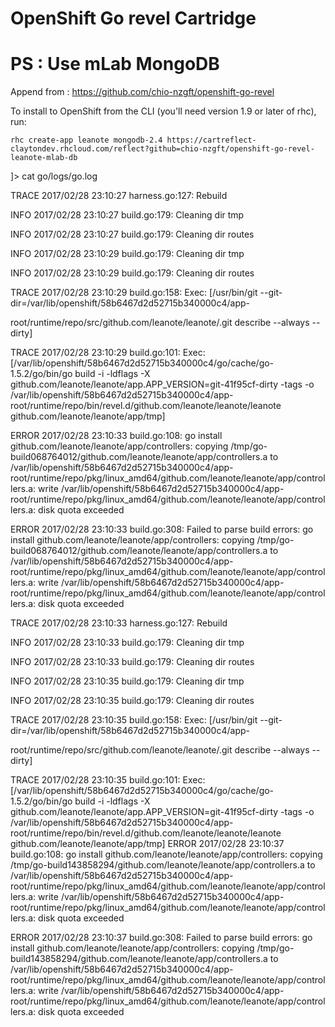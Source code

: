 OpenShift Go revel Cartridge
=============================

PS : Use mLab MongoDB
=============================

Append from : https://github.com/chio-nzgft/openshift-go-revel

To install to OpenShift from the CLI (you'll need version 1.9 or later of rhc), run:

    rhc create-app leanote mongodb-2.4 https://cartreflect-claytondev.rhcloud.com/reflect?github=chio-nzgft/openshift-go-revel-leanote-mlab-db

]\> cat go/logs/go.log

TRACE 2017/02/28 23:10:27 harness.go:127: Rebuild

INFO  2017/02/28 23:10:27 build.go:179: Cleaning dir tmp

INFO  2017/02/28 23:10:27 build.go:179: Cleaning dir routes

INFO  2017/02/28 23:10:29 build.go:179: Cleaning dir tmp

INFO  2017/02/28 23:10:29 build.go:179: Cleaning dir routes

TRACE 2017/02/28 23:10:29 build.go:158: Exec: [/usr/bin/git --git-dir=/var/lib/openshift/58b6467d2d52715b340000c4/app-

root/runtime/repo/src/github.com/leanote/leanote/.git describe --always --dirty]

TRACE 2017/02/28 23:10:29 build.go:101: Exec: [/var/lib/openshift/58b6467d2d52715b340000c4/go/cache/go-1.5.2/go/bin/go build -i -ldflags 
-X github.com/leanote/leanote/app.APP_VERSION=git-41f95cf-dirty -tags  -o /var/lib/openshift/58b6467d2d52715b340000c4/app-
root/runtime/repo/bin/revel.d/github.com/leanote/leanote/leanote github.com/leanote/leanote/app/tmp]

ERROR 2017/02/28 23:10:33 build.go:108: go install github.com/leanote/leanote/app/controllers: copying /tmp/go-
build068764012/github.com/leanote/leanote/app/controllers.a to /var/lib/openshift/58b6467d2d52715b340000c4/app-root/runtime/repo/pkg/linux_amd64/github.com/leanote/leanote/app/controllers.a: write /var/lib/openshift/58b6467d2d52715b340000c4/app-root/runtime/repo/pkg/linux_amd64/github.com/leanote/leanote/app/controllers.a: disk quota exceeded

ERROR 2017/02/28 23:10:33 build.go:308: Failed to parse build errors:
 go install github.com/leanote/leanote/app/controllers: copying /tmp/go-build068764012/github.com/leanote/leanote/app/controllers.a to /var/lib/openshift/58b6467d2d52715b340000c4/app-root/runtime/repo/pkg/linux_amd64/github.com/leanote/leanote/app/controllers.a: write /var/lib/openshift/58b6467d2d52715b340000c4/app-root/runtime/repo/pkg/linux_amd64/github.com/leanote/leanote/app/controllers.a: disk quota exceeded

TRACE 2017/02/28 23:10:33 harness.go:127: Rebuild

INFO  2017/02/28 23:10:33 build.go:179: Cleaning dir tmp

INFO  2017/02/28 23:10:33 build.go:179: Cleaning dir routes

INFO  2017/02/28 23:10:35 build.go:179: Cleaning dir tmp

INFO  2017/02/28 23:10:35 build.go:179: Cleaning dir routes

TRACE 2017/02/28 23:10:35 build.go:158: Exec: [/usr/bin/git --git-dir=/var/lib/openshift/58b6467d2d52715b340000c4/app-

root/runtime/repo/src/github.com/leanote/leanote/.git describe --always --dirty]

TRACE 2017/02/28 23:10:35 build.go:101: Exec: [/var/lib/openshift/58b6467d2d52715b340000c4/go/cache/go-1.5.2/go/bin/go build -i -ldflags 
-X github.com/leanote/leanote/app.APP_VERSION=git-41f95cf-dirty -tags  -o /var/lib/openshift/58b6467d2d52715b340000c4/app-root/runtime/repo/bin/revel.d/github.com/leanote/leanote/leanote github.com/leanote/leanote/app/tmp]
ERROR 2017/02/28 23:10:37 build.go:108: go install github.com/leanote/leanote/app/controllers: copying /tmp/go-build143858294/github.com/leanote/leanote/app/controllers.a to /var/lib/openshift/58b6467d2d52715b340000c4/app-root/runtime/repo/pkg/linux_amd64/github.com/leanote/leanote/app/controllers.a: write /var/lib/openshift/58b6467d2d52715b340000c4/app-root/runtime/repo/pkg/linux_amd64/github.com/leanote/leanote/app/controllers.a: disk quota exceeded

ERROR 2017/02/28 23:10:37 build.go:308: Failed to parse build errors:
 go install github.com/leanote/leanote/app/controllers: copying /tmp/go-build143858294/github.com/leanote/leanote/app/controllers.a to /var/lib/openshift/58b6467d2d52715b340000c4/app-root/runtime/repo/pkg/linux_amd64/github.com/leanote/leanote/app/controllers.a: write /var/lib/openshift/58b6467d2d52715b340000c4/app-root/runtime/repo/pkg/linux_amd64/github.com/leanote/leanote/app/controllers.a: disk quota exceeded


